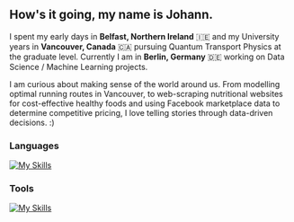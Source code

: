 ##  How's it going, my name is Johann. 

I spent my early days in **Belfast, Northern Ireland** 🇮🇪 and my University years in **Vancouver, Canada** 🇨🇦 pursuing Quantum Transport Physics at the graduate level. 
Currently I am in **Berlin, Germany** 🇩🇪 working on Data Science / Machine Learning projects. 


I am curious about making sense of the world around us. From modelling optimal running routes in Vancouver, to web-scraping nutritional websites for cost-effective healthy foods and using Facebook marketplace data to determine competitive pricing, I love telling stories through data-driven decisions. :)

### Languages
[![My Skills](https://skillicons.dev/icons?i=py,matlab,r,php,latex,linux,bash,arduino)](https://skillicons.dev)

### Tools
[![My Skills](https://skillicons.dev/icons?i=git,mysql,sklearn,grafana,docker,anaconda,vscode,postgres,wordpress)](https://skillicons.dev)

